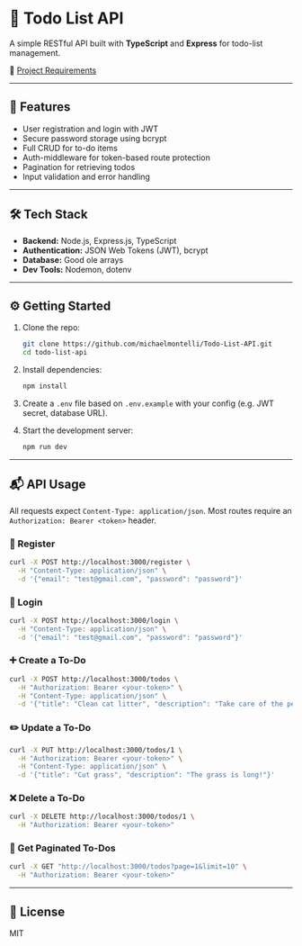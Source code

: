 # 📝 Todo List API

A simple RESTful API built with **TypeScript** and **Express** for todo-list management.

📌 [Project Requirements](https://roadmap.sh/projects/todo-list-api)

---

## 🚀 Features

- User registration and login with JWT
- Secure password storage using bcrypt
- Full CRUD for to-do items
- Auth-middleware for token-based route protection
- Pagination for retrieving todos
- Input validation and error handling

---

## 🛠 Tech Stack

- **Backend:** Node.js, Express.js, TypeScript
- **Authentication:** JSON Web Tokens (JWT), bcrypt
- **Database:** Good ole arrays
- **Dev Tools:** Nodemon, dotenv

---

## ⚙️ Getting Started

1. Clone the repo:
   ```bash
   git clone https://github.com/michaelmontelli/Todo-List-API.git
   cd todo-list-api
   ```

2. Install dependencies:
   ```bash
   npm install
   ```

3. Create a `.env` file based on `.env.example` with your config (e.g. JWT secret, database URL).

4. Start the development server:
   ```bash
   npm run dev
   ```

---

## 📬 API Usage

All requests expect `Content-Type: application/json`. Most routes require an `Authorization: Bearer <token>` header.

### 🔐 Register
```bash
curl -X POST http://localhost:3000/register \
  -H "Content-Type: application/json" \
  -d '{"email": "test@gmail.com", "password": "password"}'
```

### 🔐 Login
```bash
curl -X POST http://localhost:3000/login \
  -H "Content-Type: application/json" \
  -d '{"email": "test@gmail.com", "password": "password"}'
```

### ➕ Create a To-Do
```bash
curl -X POST http://localhost:3000/todos \
  -H "Authorization: Bearer <your-token>" \
  -H "Content-Type: application/json" \
  -d '{"title": "Clean cat litter", "description": "Take care of the pets!"}'
```

### ✏️ Update a To-Do
```bash
curl -X PUT http://localhost:3000/todos/1 \
  -H "Authorization: Bearer <your-token>" \
  -H "Content-Type: application/json" \
  -d '{"title": "Cut grass", "description": "The grass is long!"}'
```

### ❌ Delete a To-Do
```bash
curl -X DELETE http://localhost:3000/todos/1 \
  -H "Authorization: Bearer <your-token>"
```

### 📄 Get Paginated To-Dos
```bash
curl -X GET "http://localhost:3000/todos?page=1&limit=10" \
  -H "Authorization: Bearer <your-token>"
```

---

## 📄 License

MIT

